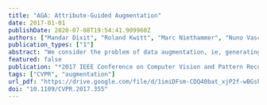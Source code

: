 ```yaml
---
title: "AGA: Attribute-Guided Augmentation"
date: 2017-01-01
publishDate: 2020-07-08T19:54:41.909960Z
authors: ["Mandar Dixit", "Roland Kwitt", "Marc Niethammer", "Nuno Vasconcelos"]
publication_types: ["1"]
abstract: "We consider the problem of data augmentation, ie, generating artificial samples to extend a given corpus of training data. Specifically, we propose attributed-guided augmentation (AGA) which learns a mapping that allows to synthesize data such that an attribute of a synthesized sample is at a desired value or strength. This is particularly interesting in situations where little data with no attribute annotation is available for learning, but we have access to a large external corpus of heavily annotated samples. While prior works primarily augment in the space of images, we propose to perform augmentation in feature space instead. We implement our approach as a deep encoder-decoder architecture that learns the synthesis function in an end-to-end manner. We demonstrate the utility of our approach on the problems of (1) one-shot object recognition in a transfer-learning setting where we have no prior knowledge of the new classes, as well as (2) object-based one-shot scene recognition. As external data, we leverage 3D depth and pose information from the SUN RGB-D dataset. Our experiments show that attribute-guided augmentation of high-level CNN features considerably improves one-shot recognition performance on both problems."
featured: false
publication: "*2017 IEEE Conference on Computer Vision and Pattern Recognition, CVPR 2017, Honolulu, HI, USA, July 21-26, 2017*"
tags: ["CVPR", "augmentation"]
url_pdf: "https://drive.google.com/file/d/1imiDFsm-CDQ40bat_xjP2f-wBGshOXln"
doi: "10.1109/CVPR.2017.355"
---
```



